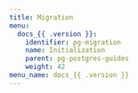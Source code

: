 ```yaml
---
title: Migration
menu:
  docs_{{ .version }}:
    identifier: pg-migration
    name: Initialization
    parent: pg-postgres-guides
    weight: 42
menu_name: docs_{{ .version }}
---
```

